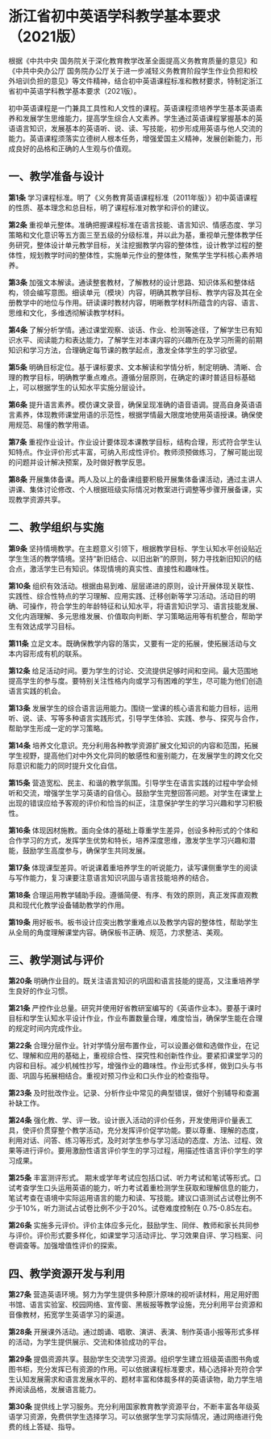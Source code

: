 # 浙江省初中英语学科教学基本要求（2021版）

根据《中共中央 国务院关于深化教育教学改革全面提高义务教育质量的意见》和《中共中央办公厅 国务院办公厅关于进一步减轻义务教育阶段学生作业负担和校外培训负担的意见》等文件精神，结合初中英语课程标准和教材要求，特制定浙江省初中英语学科教学基本要求（2021版）。

初中英语课程是一门兼具工具性和人文性的课程。英语课程须培养学生基本英语素养和发展学生思维能力，提高学生综合人文素养。学生通过英语课程掌握基本的英语语言知识，发展基本的英语听、说、读、写技能，初步形成用英语与他人交流的能力。英语课程须落实立德树人根本任务，增强爱国主义精神，发展创新能力，形成良好的品格和正确的人生观与价值观。

## 一、教学准备与设计

**第1条**  学习课程标准。明了《义务教育英语课程标准（2011年版）》初中英语课程的性质、基本理念和总目标，明了课程标准对教学和评价的建议。

**第2条**  重视单元整体。准确把握课程标准在语言技能、语言知识、情感态度、学习策略和文化意识等五方面三至五级的分级标准，并以此为基，重视单元整体教学任务研究，整体设计单元教学目标，关注挖掘教学内容的整体性，设计教学过程的整体性，规划教学时间的整体性，实施单元作业的整体性，聚焦学生学科核心素养培养。

**第3条**  加强文本解读。通读整套教材，了解教材的设计思路、知识体系和整体结构，领会编写意图。细读单元（模块）内容，明确其教学目标、教学内容及其在全册教学中的地位与作用。研读课时教材内容，明晰教学材料所蕴含的内容、语言、思维和文化，多维透彻解读教学材料。

**第4条**  了解分析学情。通过课堂观察、谈话、作业、检测等途径，了解学生已有知识水平、阅读能力和表达能力，了解学生对本课内容的兴趣所在及学习所需的前期知识和学习方法，合理确定每节课的教学起点，激发全体学生的学习欲望。

**第5条**  明确目标定位。基于课标要求、文本解读和学情分析，制定明确、清晰、合理的教学目标，明确教学重点难点。遵循分层原则，在确定的课时普适目标基础上，可以根据学生的认知水平实施分层设计。

**第6条**  提升语言素养。模仿课文录音，确保呈现准确的语音语调。提高自身英语语言素养，体现教师课堂用语的示范性，根据学情最大限度地使用英语授课。确保使用规范、易懂的教学用语。

**第7条**  重视作业设计。作业设计要体现本课教学目标，结构合理，形式符合学生认知特点。作业评价形式丰富，可纳入形成性评价。教师须预做练习，了解可能出现的问题并设计解决预案，及时做好教学反思。

**第8条**  开展集体备课。两人及以上的备课组要积极开展集体备课活动，通过主讲人讲课、集体讨论修改、个人根据班级实际情况对教案进行调整等步骤开展备课，实现教学资源共享。

## 二、教学组织与实施

**第9条**  坚持情境教学。在主题意义引领下，根据教学目标、学生认知水平创设贴近学生生活的教学情境。坚持“新旧结合、以旧出新”的原则，努力寻找新旧知识的结合点，激活学生已有知识。体现情境的真实性、直接性和趣味性。

**第10条**  组织有效活动。根据由易到难、层层递进的原则，设计开展体现关联性、实践性、综合性特点的学习理解、应用实践、迁移创新等学习活动。活动目的明确、可操作，符合学生的年龄特征和认知水平，将语言知识学习、语言技能发展、文化内涵理解、多元思维发展、价值取向判断、学习策略运用等有机整合，帮助学生有效达成学习目标。

**第11条**  立足文本。既确保教学内容的落实，又要有一定的拓展，使拓展活动与文本内容形成有机的联系。

**第12条**  给足活动时间。要为学生的讨论、交流提供足够时间和空间。最大范围地提高学生的参与度。要特别关注性格内向或学习有困难的学生，尽可能为他们创造语言实践的机会。

**第13条**  发展学生的综合语言运用能力。围绕一堂课的核心语言和能力目标，运用听、说、读、写等多种语言实践形式，引导学生体验、实践、参与、探究与合作，帮助学生形成一定的学习策略。

**第14条**  培养文化意识。充分利用各种教学资源扩展文化知识的内容和范围，拓展学生视野，提高他们对中外文化异同的敏感性和鉴别能力，在发展学生的跨文化交际意识和能力的同时提升文化自信。

**第15条**  营造宽松、民主、和谐的教学氛围。引导学生在语言实践的过程中学会倾听和交流，增强学生学习英语的自信心。鼓励学生完整回答问题。对学生在课堂上出现的错误应给予客观的评价和恰当的纠正，注意保护学生的学习兴趣和学习积极性。

**第16条**  体现因材施教。面向全体的基础上尊重学生差异，创设多种形式的个体和合作学习的方式，发挥学生优势和特长，培养深度思维，激发学生学习兴趣和潜能，鼓励学生高度参与，确保学生共同发展。

**第17条**  体现课型差异。听说课着重培养学生的听说能力，读写课侧重学生的阅读与写作能力，复习课要注意语言知识巩固与语言技能培养的结合。

**第18条**  合理运用教学辅助手段。遵循简便、有序、有效的原则，真正发挥直观教具和现代化教学设备辅助教学的作用。

**第19条**  用好板书。板书设计应突出教学重难点以及教学内容的整体性，帮助学生从全局的角度理解课堂内容。确保板书正确、规范，力求整洁、美观。

## 三、教学测试与评价

**第20条**  明确作业目的。既关注语言知识的巩固和语言技能的提高，又注重培养学生良好的作业习惯。

**第21条**  严控作业总量。研究并使用好省教研室编写的《英语作业本》。要基于课时目标和学生认知水平设计作业，作业布置数量合理，难度恰当，确保学生能在合理的规定时间内完成作业。

**第22条**  合理分层作业。针对学情分层布置作业，可以设置必做和选做作业，在记忆、理解和应用的基础上，重视综合性、探究性和创新性作业。要紧扣课堂学习的内容和目标。减少机械性抄写，增强作业的趣味性。作业形式多样，做到口头与书面、巩固与拓展相结合。重视对预习作业和口头作业的检查指导。

**第23条**  及时批改作业。记录、分析作业中常见的典型错误，做好个别辅导和查漏补缺工作。

**第24条**  强化教、学、评一致。设计嵌入活动的评价任务，开发使用评价量表工具，使评价贯穿整个教学活动，充分发挥评价促学功能。要以尊重、理解的态度，利用对话、问答、练习等形式，及时对学生参与学习活动的态度、方法、过程、效果等进行评价。要用激励性语言评价学生的学习过程，用描述性语言评价学生的学习成果。

**第25条**  丰富测评形式。 期末或学年考试应包括口试、听力考试和笔试等形式。口试考查学生口头运用英语的能力，听力考试着重检测学生获取和理解信息的能力，笔试考查在语境中实际运用语言的能力和读、写技能。建议口语测试占试卷比例不少于10%，听力测试占试卷比例不少于20%。试卷难度控制在 0.75-0.85左右。

**第26条**  实施多元评价。评价主体应多元化，鼓励学生、同伴、教师和家长共同参与评价。评价形式要多样化，如课堂学习活动评比、学习效果自评、学习档案、问卷调查等。加强增值性评价的探索。

## 四、教学资源开发与利用

**第27条**  营造英语环境。努力为学生提供多种原汁原味的视听读材料，用足用好图书馆、语言实验室、校园网络、宣传窗、黑板报等教学设施，充分利用平台资源和音像教材，拓宽学生英语学习的渠道。

**第28条**  开展课外活动。通过朗诵、唱歌、演讲、表演、制作英语小报等形式多样的活动，为学生提供展示、交流和体验成功的平台。

**第29条**  提倡资源共享。鼓励学生交流学习资源。组织学生建立班级英语图书角或图书柜，充分发挥已有资源的作用。可以依据课程标准要求，精心选择补充符合学生认知发展需求和语言发展水平的、题材丰富和体裁多样的英语读物，助力学生培养阅读品格，发展语言能力。

**第30条**  提供线上学习服务。充分利用国家教育教学资源平台，不断丰富各年级英语学习资源，免费供学生选择学习。可以依据学生学习实际情况，通过网络进行免费的线上答疑、指导。